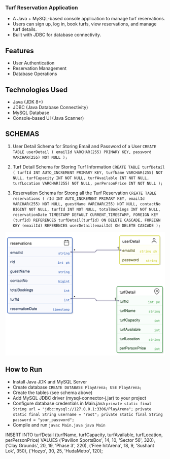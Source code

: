 ### Turf Reservation Application
- A Java + MySQL-based console application to manage turf reservations.
- Users can sign up, log in, book turfs, view reservations, and manage turf details.
- Built with JDBC for database connectivity.

## Features
- User Authentication
- Reservation Management
- Database Operations

## Technologies Used
- Java (JDK 8+)
- JDBC (Java Database Connectivity)
- MySQL Database
- Console-based UI (Java Scanner)

## SCHEMAS

1. User Detail Schema for Storing Email and Password of a User
   `CREATE TABLE userDetail (
   emailId VARCHAR(255) PRIMARY KEY,
   password VARCHAR(255) NOT NULL
   );`

2. Turf Detail Schema for Storing Turf Information
   `CREATE TABLE turfDetail (
       turfId INT AUTO_INCREMENT PRIMARY KEY,
       turfName VARCHAR(255) NOT NULL,
       turfCapacity INT NOT NULL,
       turfAvailable INT NOT NULL,
       turfLocation VARCHAR(255) NOT NULL,
       perPersonPrice INT NOT NULL
   );`

3. Reservation Schema for Strong all the Turf Reservation
   `CREATE TABLE reservations (
       rId INT AUTO_INCREMENT PRIMARY KEY,
       emailId VARCHAR(255) NOT NULL,
       guestName VARCHAR(255) NOT NULL,
       contactNo BIGINT NOT NULL,
       turfId INT NOT NULL,
       totalBookings INT NOT NULL,
       reservationDate TIMESTAMP DEFAULT CURRENT_TIMESTAMP,
       FOREIGN KEY (turfId) REFERENCES turfDetail(turfId) ON DELETE CASCADE,
       FOREIGN KEY (emailId) REFERENCES userDetail(emailId) ON DELETE CASCADE
   );`

![alt text](https://github.com/igargaditya/Play_Arena/blob/main/src/ErDiag.png?raw=true)


## How to Run
- Install Java JDK and MySQL Server
- Create database
  `CREATE DATABASE PlayArena;
  USE PlayArena;`
- Create the tables (see schema above)
- Add MySQL JDBC driver (mysql-connector-j.jar) to your project
- Configure database credentials in Main.java
  `private static final String url = "jdbc:mysql://127.0.0.1:3306/PlayArena";
  private static final String username = "root";
  private static final String password = "your_password";`
- Compile and run
  `javac Main.java
  java Main`



INSERT INTO turfDetail (turfName, turfCapacity, turfAvailable, turfLocation, perPersonPrice) VALUES
('Pavilion SportsBox', 14, 10, 'Sector 56', 320),
('Clay Grounds', 20, 19, 'Phase 3', 220),
('Free hitArena', 18, 9, 'Sushant Lok', 350),
('Hozyo', 30, 25, 'HudaMetro', 120);
